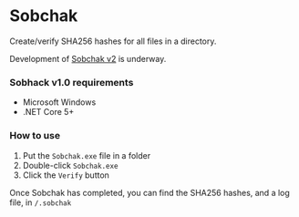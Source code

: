 # Sobchak

Create/verify SHA256 hashes for all files in a directory.

Development of [Sobchak v2](https://github.com/APrettyCoolProgram/Sobchak/tree/development) is underway.

### Sobhack v1.0 requirements

* Microsoft Windows
* .NET Core 5+

### How to use

1. Put the `Sobchak.exe` file in a folder
2. Double-click `Sobchak.exe`
3. Click the `Verify` button

Once Sobchak has completed, you can find the SHA256 hashes, and a log file, in `/.sobchak`
